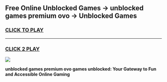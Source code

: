 
## Free Online Unblocked Games → unblocked games premium ovo → Unblocked Games
<h3>
<a href="https://premium.freeplayer.one?title=unblocked_games_premium_ovo&ref=21F">CLICK TO PLAY</a></h3>
<hr>

<h3>
<a href="https://premium.freeplayer.one?title=unblocked_games_premium_ovo&ref=21F">CLICK 2 PLAY</a>
  
</h3>

<a href="https://premium.freeplayer.one?title=unblocked_games_premium_ovo&ref=21F/"><img src="https://clearcache.store/games.png"></a>


**unblocked games premium ovo games unblocked: Your Gateway to Fun and Accessible Online Gaming**
